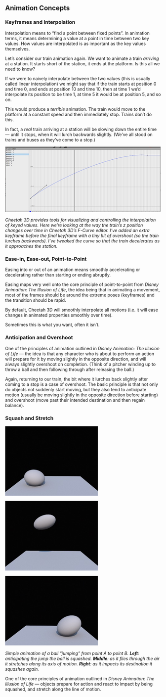 ## Animation Concepts

### Keyframes and Interpolation

Interpolation means to “find a point between fixed points”. In animation terms, it means determining a value at a point in time between two key values. How values are interpolated is as important as the key values themselves.

Let’s consider our train animation again. We want to animate a train *arriving* at a station. It starts short of the station, it ends at the platform. Is this all we need to know?

If we were to naively interpolate between the two values (this is usually called linear interpolation) we might say that if the train starts at position 0 and time 0, and ends at position 10 and time 10, then at time 1 we’d interpolate its position to be time 1, at time 5 it would be at position 5, and so on.

This would produce a *terrible* animation. The train would move to the platform at a constant speed and then immediately stop. Trains don’t do this.

In fact, a *real* train arriving at a station will be slowing down the entire time — until it stops, when it will lurch backwards slightly. (We’ve all stood on trains and buses as they’ve come to a stop.)

![](pastedGraphic-483.jpg)

*Cheetah 3D provides tools for visualizing and controlling the interpolation of keyed values. Here we’re looking at the way the train’s z position changes over time in Cheetah 3D’s F-Curve editor. I’ve added an extra keyframe before the final keyframe with a tiny bit of overshoot (so the train lurches backwards). I’ve tweaked the curve so that the train decelerates as it approaches the station.*

### Ease-in, Ease-out, Point-to-Point

Easing into or out of an animation means smoothly accelerating or decelerating rather than starting or ending abruptly.

Easing maps very well onto the core principle of point-to-point from *Disney Animation: The Illusion of Life*, the idea being that in animating a movement, most of the frames should be around the extreme poses (keyframes) and the transition should be rapid.

By default, Cheetah 3D will smoothly interpolate all motions (i.e. it will ease changes in animated properties smoothly over time). 

Sometimes this is what you want, often it isn’t.

### Anticipation and Overshoot

One of the principles of animation outlined in *Disney Animation: The Illusion of Life* — the idea is that any character who is about to perform an action will prepare for it by moving slightly in the opposite direction, and will always slightly overshoot on completion. (Think of a pitcher winding up to throw a ball and then following through after releasing the ball.) 

Again, returning to our train, the bit where it lurches back slightly after coming to a stop is a case of overshoot. The basic principle is that not only do objects not suddenly start moving, but they also tend to anticipate motion (usually be moving slightly in the opposite direction before starting) and overshoot (move past their intended destination and then regain balance).

### Squash and Stretch

![](pastedGraphic-484.jpg)

![](pastedGraphic-485.jpg)

![](pastedGraphic-486.jpg)

*Simple animation of a ball “jumping” from point A to point B. **Left**: anticipating the jump the ball is squashed. **Middle**: as it flies through the air it stretches along its axis of motion. **Right**: as it impacts its destination it squashes again.*

One of the core principles of animation outlined in *Disney Animation: The Illusion of Life* — objects prepare for action and react to impact by being squashed, and stretch along the line of motion.

